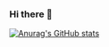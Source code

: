 ### Hi there 👋

[![Anurag's GitHub stats](https://github-readme-stats.vercel.app/api?username=Hlife97)](https://github.com/anuraghazra/github-readme-stats)
